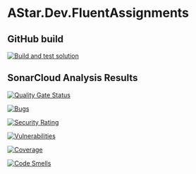 # AStar.Dev.FluentAssignments

## GitHub build

[![Build and test solution](https://github.com/jbarden/astar-dev-fluentassignments/actions/workflows/dotnet.yml/badge.svg)](https://github.com/jbarden/astar-dev-fluentassignments/actions/workflows/dotnet.yml)

## SonarCloud Analysis Results

[![Quality Gate Status](https://sonarcloud.io/api/project_badges/measure?project=jbarden_astar-dev-fluentassignments&metric=alert_status)](https://sonarcloud.io/summary/new_code?id=jbarden_astar-dev-fluentassignments)

[![Bugs](https://sonarcloud.io/api/project_badges/measure?project=jbarden_astar-dev-fluentassignments&metric=bugs)](https://sonarcloud.io/summary/new_code?id=jbarden_astar-dev-fluentassignments)

[![Security Rating](https://sonarcloud.io/api/project_badges/measure?project=jbarden_astar-dev-fluentassignments&metric=security_rating)](https://sonarcloud.io/summary/new_code?id=jbarden_astar-dev-fluentassignments)

[![Vulnerabilities](https://sonarcloud.io/api/project_badges/measure?project=jbarden_astar-dev-fluentassignments&metric=vulnerabilities)](https://sonarcloud.io/summary/new_code?id=jbarden_astar-dev-fluentassignments)

[![Coverage](https://sonarcloud.io/api/project_badges/measure?project=jbarden_astar-dev-fluentassignments&metric=coverage)](https://sonarcloud.io/summary/new_code?id=jbarden_astar-dev-fluentassignments)

[![Code Smells](https://sonarcloud.io/api/project_badges/measure?project=jbarden_astar-dev-fluentassignments&metric=code_smells)](https://sonarcloud.io/summary/new_code?id=jbarden_astar-dev-fluentassignments)

